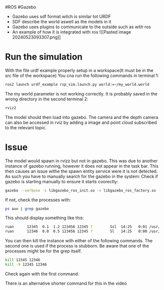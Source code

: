 #ROS #Gazebo
- Gazebo uses sdf format witch is similar tot  URDF
- SDF describe the world aswell as the models in it
- Gazebo uses plugins to communicate to the outside such as with ros
- An example of how it is integrated with ros
 ![[Pasted image 20240523093307.png]]

# Run the simulation
With the file urdf example properly setup in a workspace(It must be in the src file of the workspace)
You cna run the following commands
in terminal 1:
```bash
ros2 launch urdf_example rsp_sim.launch.py world:=~/my_world.world
```
The my world parameter is not working correctly. It is probably saved in the wrong directory
in the second terminal 2:
```bash
rviz2
```
The model should then load into gazebo. The camera and the depth camera can also be accessed in rviz by adding a image and point cloud subscribed to the relevant topic.
# Issue
The model would spawn in rvizz but not in gazebo. This was due to another instance of gazebo running, however it does not appear in the task bar. This then causes an issue withe the spawn entity service were it is not detected. As such you have to manually search for the gazebo in the system:
Check if gazebo is starting manually to ensure it starts coorectly:
```bash
gazebo --verbose -s libgazebo_ros_init.so -s libgazebo_ros_factory.so
```
If not, check the processes with:
```bash
ps aux | grep gazebo
```
This should display something like this:
```bash
ruan      12345  0.1  1.2 123456 12345 ?        Ssl  14:25   0:01 /usr/bin/gzserver ...
ruan      12346  0.0  0.5 123456 12345 ?        Sl   14:25   0:00 /usr/bin/gzclient ...

```
You can then kill the instance with either of the following commands. The second one is used if the process is stubborn. Be aware that one of the processes might be for the grep itself.
```bash
kill 12345 12346
kill -9 12345 12346
```
Check again with the first command.

There is an alternative shorter command for this in the video

